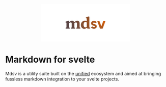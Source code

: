 <picture>
  <source media="(prefers-color-scheme: dark)" srcset="logo.svg">
  <source media="(prefers-color-scheme: light)" srcset="logo.svg">
  <div align="center">
    <img align="center" alt="mdsv logo" src="logo.svg" width="280" height="auto">
  </div>
</picture>

# Markdown for svelte

Mdsv is a utility suite built on the [unified](https://unifiedjs.com/) ecosystem and aimed at bringing fussless markdown integration to your svelte projects.
